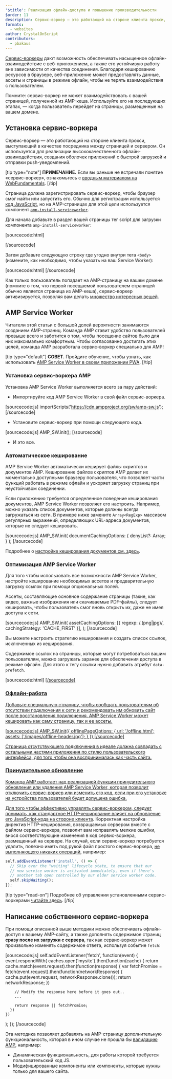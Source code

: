 ```yaml
---
'$title': Реализация офлайн-доступа и повышение производительности
$order: 11
description: Сервис-воркер — это работающий на стороне клиента прокси, выступающий в качестве посредника между страницей и сервером. Он используется для реализации высококачественного офлайн-взаимодействия, создания оболочек приложений...
formats:
  - websites
author: CrystalOnScript
contributors:
  - pbakaus
---
```


[Сервис-воркеры](https://developer.mozilla.org/en-US/docs/Web/API/Service_Worker_API) дают возможность обеспечивать насыщенное офлайн-взаимодействие с веб-приложением, а также его устойчивую работу вне зависимости от качества соединения. Благодаря кешированию ресурсов в браузере, веб-приложение может предоставлять данные, ассеты и страницы в режиме офлайн, чтобы не терять взаимодействия с пользователем.

Помните: сервис-воркер не может взаимодействовать с вашей страницей, полученной из AMP-кеша. Используйте его на последующих этапах, — когда пользователь перейдет на страницы, размещенные на вашем домене.

## Установка сервис-воркера

Сервис-воркер — это работающий на стороне клиента прокси, выступающий в качестве посредника между страницей и сервером. Он используется для реализации высококачественного офлайн-взаимодействия, создания оболочек приложений с быстрой загрузкой и отправки push-уведомлений.

[tip type="note"] **ПРИМЕЧАНИЕ.** Если вы раньше не встречали понятие «сервис-воркер», ознакомьтесь с [вводным материалом на WebFundamentals](https://developers.google.com/web/fundamentals/getting-started/primers/service-workers). [/tip]

Страница должна зарегистрировать сервис-воркер, чтобы браузер смог найти или запустить его. Обычно для регистрации используется [код JavaScript](https://developers.google.com/web/fundamentals/instant-and-offline/service-worker/registration), но на AMP-страницах для этой цели используется компонент [`amp-install-serviceworker`](../../../documentation/components/reference/amp-install-serviceworker.md).

Для начала добавьте в раздел <code><head></code> вашей страницы тег script для загрузки компонента <a><code data-md-type="codespan">amp-install-serviceworker</code></a>:

[sourcecode:html]

<script async custom-element="amp-install-serviceworker"
  src="https://cdn.ampproject.org/v0/amp-install-serviceworker-0.1.js"></script>

[/sourcecode]

Затем добавьте следующую строку где угодно внутри тега `<body>` (измените, как необходимо, чтобы указать на ваш Service Worker):

[sourcecode:html]
<amp-install-serviceworker
      src="https://www.your-domain.com/serviceworker.js"
      layout="nodisplay">
</amp-install-serviceworker>
[/sourcecode]

Как только пользователь попадает на AMP-страницу на вашем домене (помните о том, что первой посещаемой пользователем страницей обычно является страница из AMP-кеша), сервис-воркер активизируется, позволяя вам делать [множество интересных вещей](https://developers.google.com/web/fundamentals/instant-and-offline/offline-ux).

## AMP Service Worker

Читатели этой статьи с большой долей вероятности занимаются созданием AMP-страниц. Команда AMP ставит удобство пользователей превыше всего и заботится о том, чтобы посещение сайтов было для них максимально комфортным. Чтобы согласованно достигать этих целей, команда AMP разработала сервис-воркер специально для AMP!

[tip type="default"] **СОВЕТ.** Пройдите обучение, чтобы узнать, как использовать [AMP Service Worker в своем приложении PWA](/content/amp-dev/documentation/guides-and-tutorials/optimize-measure/amp_to_pwa.md). [/tip]

### Установка сервис-воркера AMP

Установка AMP Service Worker выполняется всего за пару действий:

- Импортируйте код AMP Service Worker в свой файл сервис-воркера.

[sourcecode:js]
importScripts('https://cdn.ampproject.org/sw/amp-sw.js');
[/sourcecode]

- Установите сервис-воркер при помощи следующего кода.

[sourcecode:js]
AMP_SW.init();
[/sourcecode]

- И это все.

### Автоматическое кеширование

AMP Service Worker автоматически кеширует файлы скриптов и документов AMP. Кеширование файлов скриптов AMP делает их моментально доступными браузеру пользователя, что позволяет части функций работать в режиме офлайн и ускоряет загрузку страниц при неустойчивом соединении.

Если приложению требуется определенное поведение кеширования документов, AMP Service Worker позволяет его настроить. Например, можно указать список документов, которые должны всегда загружаться из сети. В примере ниже замените `Array<RegExp>` массивом регулярных выражений, определяющих URL-адреса документов, которые не следует кешировать.

[sourcecode:js]
AMP_SW.init(
documentCachingOptions: {
denyList?: Array<RegExp>;
}
);
[/sourcecode]

Подробнее о [настройке кеширования документов см. здесь](https://github.com/ampproject/amp-sw/tree/master/src/modules/document-caching).

### Оптимизация AMP Service Worker

Для того чтобы использовать все возможности AMP Service Worker, настройте кеширование необходимых ассетов и предварительную загрузку ссылок при помощи опциональных полей.

Ассеты, составляющие основное содержание страницы (такие, как видео, важные изображения или скачиваемые PDF-файлы), следует кешировать, чтобы пользователь смог вновь открыть их, даже не имея доступа к сети.

[sourcecode:js]
AMP_SW.init(
assetCachingOptions: [{
regexp: /\.(png|jpg)/,
cachingStrategy: 'CACHE_FIRST'
}],
);
[/sourcecode]

Вы можете настроить стратегию кеширования и создать список ссылок, исключенных из кеширования.

Содержимое ссылок на страницы, которые могут потребоваться вашим пользователям, можно загружать заранее для обеспечения доступа в режиме офлайн. Для этого к тегу ссылки нужно добавить атрибут `data-prefetch`.

[sourcecode:html]
<a href='....' data-rel='prefetch' />
[/sourcecode]

### Офлайн-работа

Добавьте специальную страницу, чтобы сообщать пользователям об отсутствии подключения к сети и рекомендовать им обновить сайт после восстановления подключения. AMP Service Worker может кешировать как саму страницу, так и ее ассеты.

[sourcecode:js]
AMP_SW.init({
offlinePageOptions: {
url: '/offline.html';
assets: ['/images/offline-header.jpg'];
}
})
[/sourcecode]

Страница отсутствующего подключения в идеале должна совпадать с остальными частями приложения по стилю пользовательского интерфейса, для того чтобы она воспринималась как часть сайта.

### Принудительное обновление

Команда AMP работает над реализацией функции принудительного обновления или удаления AMP Service Worker, которая позволит отключить сервис-воркер или изменить его код, если при его установке на устройства пользователей будет допущена ошибка.

Для того чтобы эффективно управлять сервис-воркером, следует понимать, как [стандартное HTTP-кеширование влияет на обновление его JavaScript-кода на стороне клиента](https://developers.google.com/web/updates/2018/06/fresher-sw). Корректная настройка директив HTTP-кеширования, возвращаемых сервером вместе с файлом сервис-воркера, позволит вам исправлять мелкие ошибки, внося соответствующие изменения в код сервис-воркера, размещенный на сервере. На случай, если сервис-воркер потребуется удалить, полезно иметь под рукой файл простого сервис-воркера, [не выполняющего никаких операций](https://en.wikipedia.org/wiki/NOP), например:

```js
self.addEventListener('install', () => {
  // Skip over the "waiting" lifecycle state, to ensure that our
  // new service worker is activated immediately, even if there's
  // another tab open controlled by our older service worker code.
  self.skipWaiting();
});
```

[tip type="read-on"] Подробнее об управлении установленными сервис-воркерами [читайте здесь](https://stackoverflow.com/questions/33986976/how-can-i-remove-a-buggy-service-worker-or-implement-a-kill-switch/38980776#38980776). [/tip]

## Написание собственного сервис-воркера

При помощи описанной выше методики можно обеспечивать офлайн-доступ к вашему AMP-сайту, а также дополнять содержимое страниц **сразу после их загрузки с сервера**, так как сервис-воркер может произвольно изменять содержимое ответа, используя событие `fetch`:

[sourcecode:js]
self.addEventListener('fetch', function(event) {
event.respondWith(
caches.open('mysite').then(function(cache) {
return cache.match(event.request).then(function(response) {
var fetchPromise = fetch(event.request).then(function(networkResponse) {
cache.put(event.request, networkResponse.clone());
return networkResponse;
})

        // Modify the response here before it goes out..
        ...

        return response || fetchPromise;
      })
    })

);
});
[/sourcecode]

Эта методика позволяет добавлять на AMP-страницу дополнительную функциональность, которая в ином случае не прошла бы [валидацию AMP](../../../documentation/guides-and-tutorials/learn/validation-workflow/validate_amp.md), например:

- Динамическая функциональность, для работы которой требуется пользовательский код JS.
- Модифицированные компоненты или компоненты, которые нужны только для вашего сайта.
